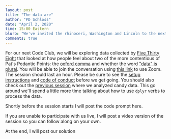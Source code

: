 ```yaml
---
layout: post
title: "The data are"
author: "PD Schloss"
date: "April 2, 2020"
time: 15:00 Eastern
blurb: "We've invited the rhinoceri, Washington and Lincoln to the next Code Club!"
comments: true
---
```


For our next Code Club, we will be exploring data collected by [Five Thirty Eight](https://fivethirtyeight.com/features/elitist-superfluous-or-popular-we-polled-americans-on-the-oxford-comma/) that looked at how people feel about two of the more contentious of Pat's Pedantic Points: the [oxford comma](https://knowyourmeme.com/photos/946417) and whether the word ["data" is plural](https://en.wikipedia.org/wiki/Yes_(band)). You will be able to join the conversation using [this link](https://zoom.us/j/667635601?pwd=eGdBdTFpMjdVSXgrZjRXN2dzNDRnUT09) to use Zoom. The session should last an hour. Please be sure to see the [setup instructions](/code_club/setup-instructions) and [code of conduct](/code_club/code-of-conduct) before we get going. You should also check out the [previous session](2020-03-26-candy-crush) where we analyzed candy data. This go around we'll spend a little more time talking about how to use `dplyr` verbs to process the data.

<!-- Prompt -->
Shortly before the session starts I will post the code prompt here.

<!-- YouTube link -->
If you are unable to participate with us live, I will post a video version of the session so you can follow along on your own.

<!-- Solution -->
At the end, I will post our solution
